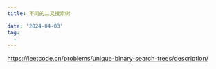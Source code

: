 ```yaml
---
title: 不同的二叉搜索树

date: '2024-04-03'
tag:
  - 
---
```

<https://leetcode.cn/problems/unique-binary-search-trees/description/>
